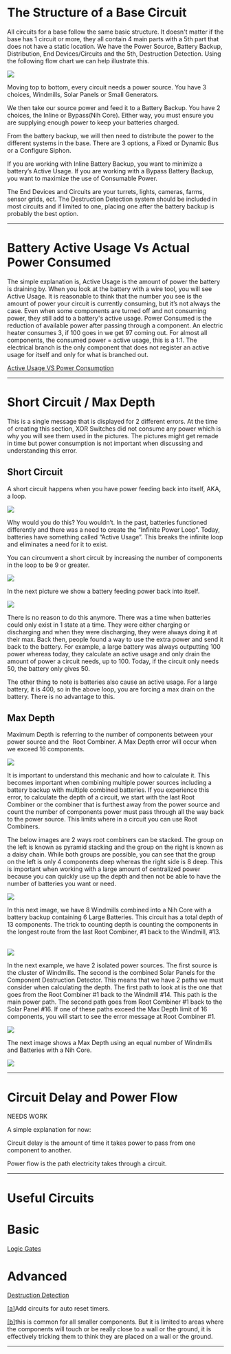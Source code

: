 
# The Structure of a Base Circuit

All circuits for a base follow the same basic structure. It
doesn't matter if the base has 1 circuit or more, they all contain 4
main parts with a 5th part that does not have a static location. We have
the Power Source, Battery Backup, Distribution, End Devices/Circuits and
the 5th, Destruction Detection. Using the following flow chart we can
help illustrate this.

![](images/image38.png)

Moving top to bottom, every circuit needs a power source. You have 3
choices, Windmills, Solar Panels or Small Generators.

We then take our source power and feed it to a Battery Backup. You have
2 choices, the Inline or Bypass(Nih Core). Either way, you must ensure
you are supplying enough power to keep your batteries charged.

From the battery backup, we will then need to distribute the power to
the different systems in the base. There are 3 options, a Fixed or
Dynamic Bus or a Configure Siphon.

If you are working with Inline Battery Backup, you want to minimize a
battery’s Active Usage. If you are working with a Bypass Battery Backup,
you want to maximize the use of Consumable Power.

The End Devices and Circuits are your turrets, lights, cameras, farms,
sensor grids, ect. The Destruction Detection system should be included
in most circuits and if limited to one, placing one after the battery
backup is probably the best option.

---

# Battery Active Usage Vs Actual Power Consumed

The simple explanation is, Active Usage is the amount of power the
battery is draining by. When you look at the battery with a wire tool,
you will see Active Usage. It is reasonable to think that the number you
see is the amount of power your circuit is currently consuming, but it’s
not always the case. Even when some components are turned off and not
consuming power, they still add to a battery's active usage. Power
Consumed is the reduction of available power after passing through a
component. An electric heater consumes 3, if 100 goes in we get 97
coming out. For almost all components, the consumed power = active
usage, this is a 1:1. The electrical branch is the only component that
does not register an active usage for itself and only for what is
branched out.

[Active Usage VS Power Consumption](https://www.rustrician.io/?circuit=f6b1665cb24abf785169b230e064016a)

---

# Short Circuit / Max Depth

This is a single message that is displayed for 2 different errors. At
the time of creating this section, XOR Switches did not consume any
power which is why you will see them used in the pictures. The pictures
might get remade in time but power consumption is not important when
discussing and understanding this error.

## Short Circuit

A short circuit happens when you have power feeding back into itself,
AKA, a loop.  

![](images/image124.png)

Why would you do this? You wouldn’t. In the past, batteries functioned
differently and there was a need to create the “Infinite Power Loop”.
Today, batteries have something called “Active Usage”. This breaks the
infinite loop and eliminates a need for it to exist.

You can circumvent a short circuit by increasing the number of
components in the loop to be 9 or greater.

![](images/image10.png)

In the next picture we show a battery feeding power back into
itself.

![](images/image62.png)

There is no reason to do this anymore. There was a time when batteries
could only exist in 1 state at a time. They were either charging or
discharging and when they were discharging, they were always doing it at
their max. Back then, people found a way to use the extra power and send
it back to the battery. For example, a large battery was always
outputting 100 power whereas today, they calculate an active usage and
only drain the amount of power a circuit needs, up to 100. Today, if the
circuit only needs 50, the battery only gives 50.

The other thing to note is batteries also cause an active usage. For a
large battery, it is 400, so in the above loop, you are forcing a max
drain on the battery. There is no advantage to this.

## Max Depth

Maximum Depth is referring to the number of components between your
power source and the  Root Combiner. A Max Depth error will occur when
we exceed 16 components.

![](images/image101.png)

It is important to understand this mechanic and how to calculate it.
This becomes important when combining multiple power sources including a
battery backup with multiple combined batteries. If you experience this
error, to calculate the depth of a circuit, we start with the last Root
Combiner or the combiner that is furthest away from the power source and
count the number of components power must pass through all the way back
to the power source. This limits where in a circuit you can use Root
Combiners.

The below images are 2 ways root combiners can be stacked. The group on
the left is known as pyramid stacking and the group on the right is
known as a daisy chain. While both groups are possible, you can see that
the group on the left is only 4 components deep whereas the right side
is 8 deep. This is important when working with a large amount of
centralized power because you can quickly use up the depth and then not
be able to have the number of batteries you want or need.

![](images/image7.png)

In this next image, we have 8 Windmills combined into a Nih Core with a
battery backup containing 6 Large Batteries. This circuit has a total
depth of 13 components. The trick to counting depth is counting the
components in the longest route from the last Root Combiner, \#1 back to
the Windmill, \#13.  

![](images/image99.png)

In the next example, we have 2 isolated power sources. The first source
is the cluster of Windmills. The second is the combined Solar Panels for
the Component Destruction Detector. This means that we have 2 paths we
must consider when calculating the depth. The first path to look at is
the one that goes from the Root Combiner \#1 back to the Windmill \#14.
This path is the main power path. The second path goes from Root
Combiner \#1 back to the Solar Panel \#16. If one of these paths exceed
the Max Depth limit of 16 components, you will start to see the error
message at Root Combiner \#1.

![](images/image50.png)

The next image shows a Max Depth using an equal number of Windmills and
Batteries with a Nih Core.

![](images/image21.png)

---

# Circuit Delay and Power Flow

NEEDS WORK

A simple explanation for now:

Circuit delay is the amount of time it takes power to pass from one
component to another.

Power flow is the path electricity takes through a circuit.

---

# Useful Circuits

# Basic

<!-- Logic Gates - -->
<!-- [https://www.rustrician.io/?circuit=64810508602bc0cd1baa954d1a1da539](https://www.google.com/url?q=https://www.rustrician.io/?circuit%3D64810508602bc0cd1baa954d1a1da539&sa=D&source=editors&ust=1677670979217465&usg=AOvVaw10mzdQi1CNQSJYjf8AxD5p) -->

[Logic Gates](https://www.rustrician.io/?circuit=64810508602bc0cd1baa954d1a1da539)

# Advanced

<!-- Destruction Detection - -->
<!-- [https://www.rustrician.io/?circuit=076b71d674c3c1f90deb438d241a8f9d](https://www.google.com/url?q=https://www.rustrician.io/?circuit%3D076b71d674c3c1f90deb438d241a8f9d&sa=D&source=editors&ust=1677670979217974&usg=AOvVaw1kF_IugIYFqmK3fZ6iJBIf) -->

[Destruction Detection](https://www.rustrician.io/?circuit=076b71d674c3c1f90deb438d241a8f9d)

[\[a\]](#cmnt_ref1)Add circuits for auto reset timers.

[\[b\]](#cmnt_ref2)this is common for all smaller components. But it is
limited to areas where the components will touch or be really close to a
wall or the ground, it is effectively tricking them to think they are
placed on a wall or the ground.

---
